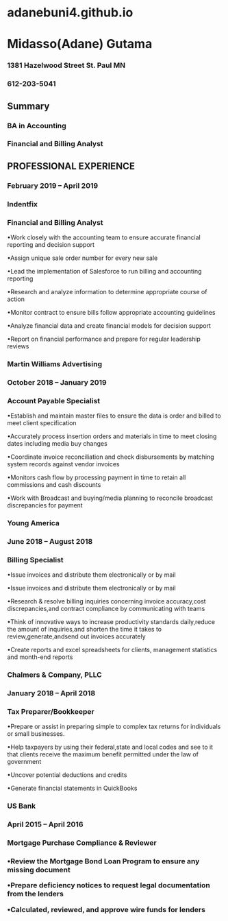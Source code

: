 # adanebuni4.github.io

<html>
<head>
    <title> Github Page </title>
</head>
<body>
         <h1> Midasso(Adane) Gutama </h1>
   <h3> 1381 Hazelwood Street St. Paul MN </h3>
   <h3> 612-203-5041 </h3>
   
   <h2> Summary </h2>
   <h3> BA in Accounting </h3>
   <h3> Financial and Billing Analyst</h3>
   
   <h2> PROFESSIONAL EXPERIENCE </h2>
   <h3>February 2019 – April 2019 </h3>
   <h3> Indentfix </h3>
   <h3> Financial and Billing Analyst</h3>
    <p> •Work closely with the accounting team to ensure accurate financial reporting and decision support </P>
    <p> •Assign unique sale order number for every new sale </P>   
    <p> •Lead the implementation of Salesforce to run billing and accounting reporting </P>
    <p> •Research and analyze information to determine appropriate course of action </P>
    <p> •Monitor contract to ensure bills follow appropriate accounting guidelines </P>
    <p> •Analyze financial data and create financial models for decision support  </P>
    <p> •Report on financial performance and prepare for regular leadership reviews </P>
     
   <h3> Martin Williams Advertising </h3>
   <h3> October 2018 – January 2019 </h3>
   <h3> Account Payable Specialist </h3>
     <p> •Establish and maintain master files to ensure the data is order and billed to meet client specification </p>
     <p> •Accurately process insertion orders and materials in time to meet closing dates including media buy changes </p>
     <p> •Coordinate invoice reconciliation and check disbursements by matching system records against vendor invoices </p> 
     <p> •Monitors cash flow by processing payment in time to retain all commissions and cash discounts </p>
     <p> •Work with Broadcast and buying/media planning to reconcile broadcast discrepancies for payment </p>
   <h3> Young America </h3>
   <h3> June 2018 – August 2018</h3>
   <h3> Billing Specialist</h3>
     <p> •Issue invoices and distribute them electronically or by mail </p>
     <p> •Issue invoices and distribute them electronically or by mail </p>
     <p> •Research & resolve billing inquiries concerning invoice accuracy,cost discrepancies,and contract compliance by communicating with teams </p>
     <p> •Think of innovative ways to increase productivity standards daily,reduce the amount of inquiries,and shorten the time it takes to review,generate,andsend out invoices accurately</p>
     <p> •Create reports and excel spreadsheets for clients, management statistics and month-end reports </p> 
  <h3> Chalmers & Company, PLLC </h3>
  <h3> January 2018 – April 2018  </h3>    
  <h3> Tax Preparer/Bookkeeper </h3>
    <p> •Prepare or assist in preparing simple to complex tax returns for individuals or small businesses.</p>
    <p> •Help taxpayers by using their federal,state and local codes and see to it that clients receive the maximum benefit  permitted under the law of government</p>
    <p> •Uncover potential deductions and credits </P>
    <P> •Generate financial statements in QuickBooks </P>
   <h3> US Bank <h3> 
   <h3> April 2015 – April 2016 <h3>        
   <h3> Mortgage Purchase Compliance & Reviewer <h3> 
    <p>  •Review the Mortgage Bond Loan Program to ensure any missing document </P>
    <p>  •Prepare deficiency notices to request legal documentation from the lenders </P>
    <p>  •Calculated, reviewed, and approve wire funds for lenders </P>

<body>
<html>
